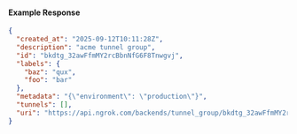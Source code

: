 <!-- Code generated for API Clients. DO NOT EDIT. -->

#### Example Response

```json
{
  "created_at": "2025-09-12T10:11:28Z",
  "description": "acme tunnel group",
  "id": "bkdtg_32awFfmMY2rcBbnNfG6F8Tnwgvj",
  "labels": {
    "baz": "qux",
    "foo": "bar"
  },
  "metadata": "{\"environment\": \"production\"}",
  "tunnels": [],
  "uri": "https://api.ngrok.com/backends/tunnel_group/bkdtg_32awFfmMY2rcBbnNfG6F8Tnwgvj"
}
```
